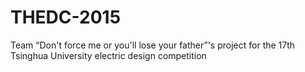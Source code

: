 # THEDC-2015
Team “Don't force me or you'll lose your father”'s project for the 17th Tsinghua University electric design competition
